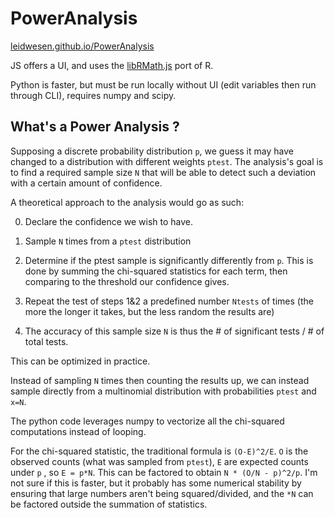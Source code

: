 # PowerAnalysis

[leidwesen.github.io/PowerAnalysis](leidwesen.github.io/PowerAnalysis)

JS offers a UI, and uses the [libRMath.js](https://github.com/R-js/libRmath.js) port of R.

Python is faster, but must be run locally without UI (edit variables then run through CLI), requires numpy and scipy.

## What's a Power Analysis ?

Supposing a discrete probability distribution `p`, we guess it may have changed to a distribution with different weights `ptest`.
The analysis's goal is to find a required sample size `N` that will be able to detect such a deviation with a certain amount of confidence.

A theoretical approach to the analysis would go as such:

0. Declare the confidence we wish to have.

1. Sample `N` times from a `ptest` distribution

2. Determine if the ptest sample is significantly differently from `p`. This is done by summing the chi-squared statistics for each term, then comparing to the threshold our confidence gives.

3. Repeat the test of steps 1&2 a predefined number `Ntests` of times (the more the longer it takes, but the less random the results are)

4. The accuracy of this sample size `N` is thus the # of significant tests / # of total tests.

This can be optimized in practice.

Instead of sampling `N` times then counting the results up, we can instead sample directly from a multinomial distribution with probabilities `ptest` and `x=N`.

The python code leverages numpy to vectorize all the chi-squared computations instead of looping.

For the chi-squared statistic, the traditional formula is `(O-E)^2/E`. `O` is the observed counts (what was sampled from `ptest`), `E` are expected counts under `p` , so `E = p*N`. This can be factored to obtain `N * (O/N - p)^2/p`. I'm not sure if this is faster, but it probably has some numerical stability by ensuring that large numbers aren't being squared/divided, and the `*N` can be factored outside the summation of statistics. 
